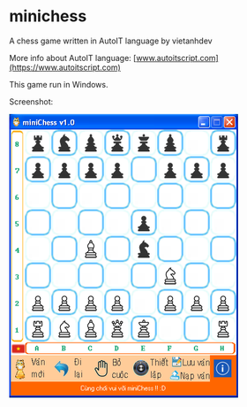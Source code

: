 # minichess
A chess game written in AutoIT language by vietanhdev

More info about AutoIT language: [www.autoitscript.com](https://www.autoitscript.com)

This game run in Windows.

Screenshot:


![Screenshot miniChess](screenshot.png)
